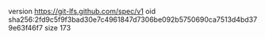 version https://git-lfs.github.com/spec/v1
oid sha256:2fd9c5f9f3bad30e7c4961847d7306be092b5750690ca7513d4bd379e63f46f7
size 173
